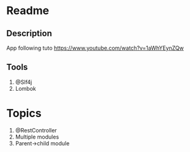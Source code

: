 # Readme

## Description
App following tuto https://www.youtube.com/watch?v=1aWhYEynZQw

## Tools
1) @Slf4j
2) Lombok

# Topics
1) @RestController
2) Multiple modules
3) Parent->child module